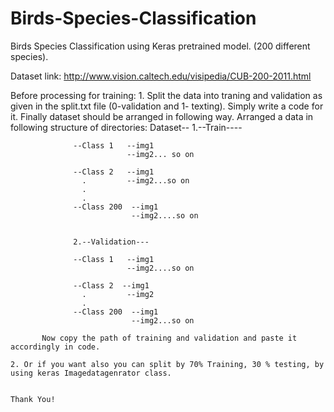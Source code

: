 # Birds-Species-Classification
Birds Species Classification using Keras pretrained model. (200 different species).

Dataset link: http://www.vision.caltech.edu/visipedia/CUB-200-2011.html

Before processing for training:
    1. Split the data into traning and validation as given in the split.txt file (0-validation and 1- texting). 
       Simply write a code for it. Finally dataset should be arranged in following way.
       Arranged a data in following structure of directories:
                  Dataset--
                  1.--Train----
                  
                  --Class 1	  --img1
                              --img2... so on

                  --Class 2   --img1
                    .         --img2...so on
                    .
                    .
                  --Class 200  --img1
                               --img2....so on


                  2.--Validation---
                  
                  --Class 1	  --img1
                              --img2....so on 

                  --Class 2  --img1
                    .         --img2
                    .
                  --Class 200  --img1
                               --img2...so on
                               
           Now copy the path of training and validation and paste it accordingly in code.                    

    2. Or if you want also you can split by 70% Training, 30 % testing, by using keras Imagedatagenrator class. 
    
    
    Thank You!
    
   
    
